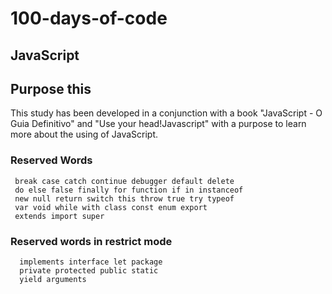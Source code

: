 # 100-days-of-code

## JavaScript

## Purpose this
This study has been developed in a conjunction with a book "JavaScript - O Guia Definitivo" and "Use your head!Javascript" with a purpose to learn more about the using of JavaScript.



### Reserved Words
```shell
 break case catch continue debugger default delete
 do else false finally for function if in instanceof 
 new null return switch this throw true try typeof
 var void while with class const enum export
 extends import super
 ```
### Reserved words in restrict mode
```shell
  implements interface let package
  private protected public static
  yield arguments
```